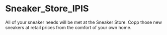 # Sneaker_Store_IPIS
All of your sneaker needs will be met at the Sneaker Store. Copp those new sneakers at retail prices from the comfort of your own home.
